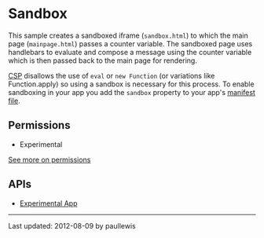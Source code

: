 # Sandbox

This sample creates a sandboxed iframe (`sandbox.html`) to which the main page (`mainpage.html`)
passes a counter variable. The sandboxed page uses handlebars to evaluate and compose a message
using the counter variable which is then passed back to the main page for rendering.

[CSP](http://developer.chrome.com/trunk/apps/app_csp.html) disallows the use
of `eval` or `new Function` (or variations like Function.apply) so using a
sandbox is necessary for this process. To enable sandboxing in your app you
add the `sandbox` property to your app's [manifest file](http://code.google.com/chrome/extensions/manifest.html#sandbox).

## Permissions

* Experimental

[See more on permissions](http://code.google.com/chrome/extensions/manifest.html#permissions)

## APIs

* [Experimental App](http://developer.chrome.com/trunk/apps/experimental.app.html)

---
Last updated: 2012-08-09 by paullewis
